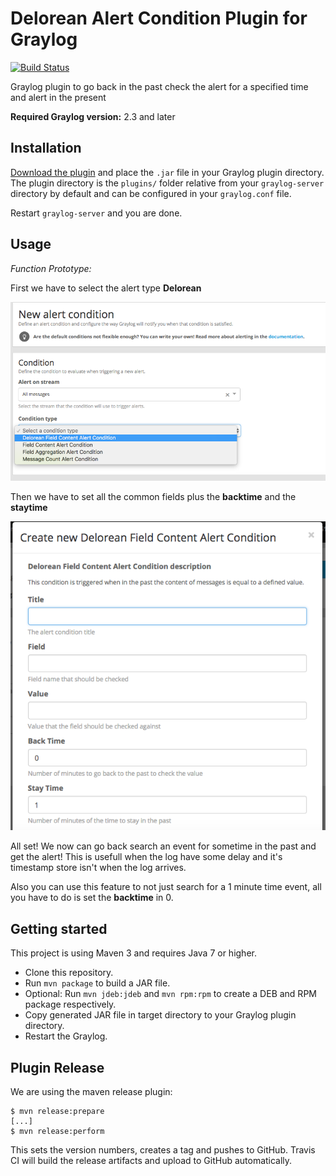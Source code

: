 # Delorean Alert Condition Plugin for Graylog

[![Build Status](https://travis-ci.org/alcampos/graylog-plugin-alert-condition-delorean.svg?branch=master)](https://travis-ci.org/alcampos/graylog-plugin-alert-condition-delorean)

Graylog plugin to go back in the past check the alert for a specified time and alert in the present

**Required Graylog version:** 2.3 and later

Installation
------------

[Download the plugin](https://github.com/alcampos/graylog-plugin-alert-condition-delorean/releases/latest)
and place the `.jar` file in your Graylog plugin directory. The plugin directory
is the `plugins/` folder relative from your `graylog-server` directory by default
and can be configured in your `graylog.conf` file.

Restart `graylog-server` and you are done.

Usage
-----

*Function Prototype:*

First we have to select the alert type **Delorean**

![Alert Condition Selection](https://github.com/alcampos/graylog-plugin-alert-condition-delorean/blob/master/media/delorean_selection.png)

Then we have to set all the common fields plus the **backtime** and the **staytime**

![Alert Condition Fields](https://github.com/alcampos/graylog-plugin-alert-condition-delorean/blob/master/media/delorean_alert.png)

All set! We now can go back search an event for sometime in the past and get the alert! This is usefull when the log have some delay and it's timestamp store isn't when the log arrives.

Also you can use this feature to not just search for a 1 minute time event, all you have to do is set the **backtime** in 0.

Getting started
---------------

This project is using Maven 3 and requires Java 7 or higher.

* Clone this repository.
* Run `mvn package` to build a JAR file.
* Optional: Run `mvn jdeb:jdeb` and `mvn rpm:rpm` to create a DEB and RPM package respectively.
* Copy generated JAR file in target directory to your Graylog plugin directory.
* Restart the Graylog.

Plugin Release
--------------

We are using the maven release plugin:

```
$ mvn release:prepare
[...]
$ mvn release:perform
```

This sets the version numbers, creates a tag and pushes to GitHub. Travis CI will build the release artifacts and upload to GitHub automatically.
